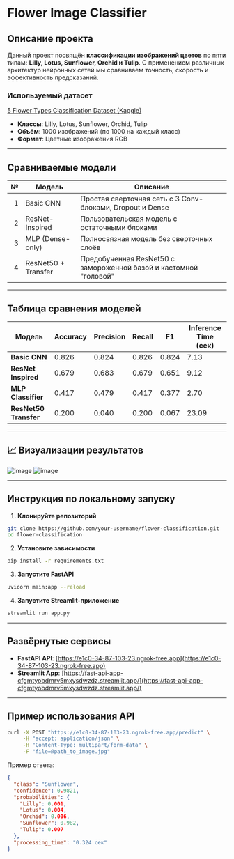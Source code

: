 # Flower Image Classifier

##  Описание проекта

Данный проект посвящён **классификации изображений цветов** по пяти типам: **Lilly, Lotus, Sunflower, Orchid и Tulip**. С применением различных архитектур нейронных сетей мы сравниваем точность, скорость и эффективность предсказаний.

### Используемый датасет

[5 Flower Types Classification Dataset (Kaggle)](https://www.kaggle.com/datasets/kausthubkannan/5-flower-types-classification-dataset)

- **Классы**: Lilly, Lotus, Sunflower, Orchid, Tulip  
- **Объём**: 1000 изображений (по 1000 на каждый класс)  
- **Формат**: Цветные изображения RGB  

---

## Сравниваемые модели

| № | Модель              | Описание |
|--:|---------------------|----------|
| 1 | Basic CNN           | Простая сверточная сеть с 3 Conv-блоками, Dropout и Dense |
| 2 | ResNet-Inspired     | Пользовательская модель с остаточными блоками |
| 3 | MLP (Dense-only)    | Полносвязная модель без сверточных слоёв |
| 4 | ResNet50 + Transfer | Предобученная ResNet50 с замороженной базой и кастомной "головой" |

---

## Таблица сравнения моделей

| Модель               | Accuracy | Precision | Recall | F1    | Inference Time (сек) |
|----------------------|----------|-----------|--------|-------|-----------------------|
| **Basic CNN**        | 0.826    | 0.824     | 0.826  | 0.824 | 7.13                  |
| **ResNet Inspired**  | 0.679    | 0.683     | 0.679  | 0.651 | 9.12                  |
| **MLP Classifier**   | 0.417    | 0.479     | 0.417  | 0.377 | 2.70                  |
| **ResNet50 Transfer**| 0.200    | 0.040     | 0.200  | 0.067 | 23.09                 |

---

## 📈 Визуализации результатов

![image](https://github.com/user-attachments/assets/f13e9d10-3fdf-47b5-8e72-9fc116cb91c6)
![image](https://github.com/user-attachments/assets/692eece8-61b2-43b9-a992-acd456cd9e65)


---

## Инструкция по локальному запуску

1. **Клонируйте репозиторий**

```bash
git clone https://github.com/your-username/flower-classification.git
cd flower-classification
```

2. **Установите зависимости**

```bash
pip install -r requirements.txt
```

3. **Запустите FastAPI**

```bash
uvicorn main:app --reload
```

4. **Запустите Streamlit-приложение**

```bash
streamlit run app.py
```

---

## Развёрнутые сервисы

-  **FastAPI API**: [https://e1c0-34-87-103-23.ngrok-free.app](https://e1c0-34-87-103-23.ngrok-free.app)
-  **Streamlit App**: [https://fast-api-app-cfgmtyobdmrv5mxysdwzdz.streamlit.app/](https://fast-api-app-cfgmtyobdmrv5mxysdwzdz.streamlit.app/)

---

## Пример использования API

```bash
curl -X POST "https://e1c0-34-87-103-23.ngrok-free.app/predict" \
     -H "accept: application/json" \
     -H "Content-Type: multipart/form-data" \
     -F "file=@path_to_image.jpg"
```

Пример ответа:

```json
{
  "class": "Sunflower",
  "confidence": 0.9821,
  "probabilities": {
    "Lilly": 0.001,
    "Lotus": 0.004,
    "Orchid": 0.006,
    "Sunflower": 0.982,
    "Tulip": 0.007
  },
  "processing_time": "0.324 сек"
}
```



